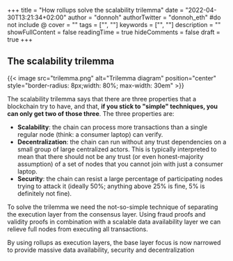+++
title = "How rollups solve the scalability trilemma"
date = "2022-04-30T13:21:34+02:00"
author = "donnoh"
authorTwitter = "donnoh_eth" #do not include @
cover = ""
tags = ["", ""]
keywords = ["", ""]
description = ""
showFullContent = false
readingTime = true
hideComments = false
draft = true
+++

## The scalability trilemma

{{< image src="trilemma.png" alt="Trilemma diagram" position="center" style="border-radius: 8px;width: 80%; max-width: 30em" >}}

The scalability trilemma says that there are three properties that a blockchain try to have, and that, **if you stick to "simple" techniques, you can only get two of those three**. The three properties are:

- **Scalability**: the chain can process more transactions than a single regular node (think: a consumer laptop) can verify.
- **Decentralization**: the chain can run without any trust dependencies on a small group of large centralized actors. This is typically interpreted to mean that there should not be any trust (or even honest-majority assumption) of a set of nodes that you cannot join with just a consumer laptop.
- **Security**: the chain can resist a large percentage of participating nodes trying to attack it (ideally 50%; anything above 25% is fine, 5% is definitely not fine).

To solve the trilemma we need the not-so-simple technique of separating the execution layer from the consensus layer.
Using fraud proofs and validity proofs in combination with a scalable data availability layer we can relieve full nodes from executing all transactions.

By using rollups as execution layers, the base layer focus is now narrowed to provide massive data availability, security and decentralization

